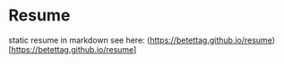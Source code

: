 # Resume
static resume in markdown 
see here: (https://betettag.github.io/resume)[https://betettag.github.io/resume]
